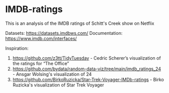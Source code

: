 # IMDB-ratings

This is an analysis of the IMDB ratings of Schitt's Creek show on Netflix


Datasets: https://datasets.imdbws.com/
Documentation: https://www.imdb.com/interfaces/


Inspiration: 
1. https://github.com/z3tt/TidyTuesday - Cedric Scherer’s visualization of the ratings for “The Office”
2. https://github.com/bydata/random-data-viz/tree/main/imdb_ratings_24 - Ansgar Wolsing's visualization of 24
3. https://github.com/BirkoRuzicka/Star-Trek-Voyager-IMDb-ratings - Birko Ruzicka's visualization of Star Trek Voyager
